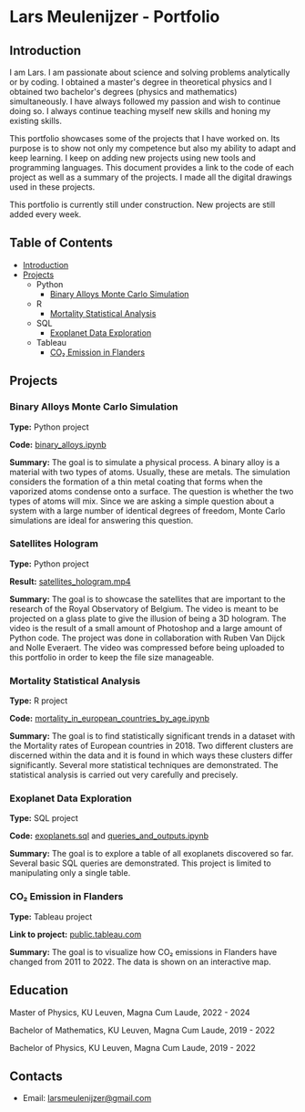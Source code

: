 # Lars Meulenijzer - Portfolio

## Introduction

I am Lars. I am passionate about science and solving problems analytically or by coding. I obtained a master's degree in theoretical physics and I obtained two bachelor's degrees (physics and mathematics) simultaneously. I have always followed my passion and wish to continue doing so. I always continue teaching myself new skills and honing my existing skills.

This portfolio showcases some of the projects that I have worked on. Its purpose is to show not only my competence but also my ability to adapt and keep learning. I keep on adding new projects using new tools and programming languages. This document provides a link to the code of each project as well as a summary of the projects. I made all the digital drawings used in these projects.

This portfolio is currently still under construction. New projects are still added every week.

## Table of Contents

- [Introduction](#introduction)
- [Projects](#projects)
  - Python
    - [Binary Alloys Monte Carlo Simulation](#binary-alloys-monte-carlo-simulation)
  - R
    - [Mortality Statistical Analysis](#mortality-statistical-analysis)
  - SQL
    - [Exoplanet Data Exploration](#exoplanet-data-exploration)
  - Tableau
    - [CO₂ Emission in Flanders](#co-emission-in-flanders)

## Projects

### Binary Alloys Monte Carlo Simulation

**Type:** Python project

**Code:** [binary_alloys.ipynb](https://github.com/larsmeulenijzer/data_analyst_portfolio/blob/64a125c4c521e4549535697b0f1cfe7eb6d4d84f/Python/Binary%20Alloys%20Monte%20Carlo%20Simulation/binary_alloys.ipynb)

**Summary:** The goal is to simulate a physical process. A binary alloy is a material with two types of atoms. Usually, these are metals. The simulation considers the formation of a thin metal coating that forms when the vaporized atoms condense onto a surface. The question is whether the two types of atoms will mix. Since we are asking a simple question about a system with a large number of identical degrees of freedom, Monte Carlo simulations are ideal for answering this question.

### Satellites Hologram

**Type:** Python project

**Result:** [satellites_hologram.mp4](https://github.com/larsmeulenijzer/portfolio/blob/614d0a71afd38535acebc97e5dea675c2c3518c8/Python/Satellites%20Hologram/satellites_hologram.mp4)

**Summary:** The goal is to showcase the satellites that are important to the research of the Royal Observatory of Belgium. The video is meant to be projected on a glass plate to give the illusion of being a 3D hologram. The video is the result of a small amount of Photoshop and a large amount of Python code. The project was done in collaboration with Ruben Van Dijck and Nolle Everaert. The video was compressed before being uploaded to this portfolio in order to keep the file size manageable.

### Mortality Statistical Analysis

**Type:** R project

**Code:** [mortality_in_european_countries_by_age.ipynb](https://github.com/larsmeulenijzer/data_analyst_portfolio/blob/ebc924629ee6f17271f65446dc54578a04904ce0/R/Mortality%20Statistical%20Analysis/mortality_in_european_countries_by_age.ipynb)

**Summary:** The goal is to find statistically significant trends in a dataset with the Mortality rates of European countries in 2018. Two different clusters are discerned within the data and it is found in which ways these clusters differ significantly. Several more statistical techniques are demonstrated. The statistical analysis is carried out very carefully and precisely.

### Exoplanet Data Exploration

**Type:** SQL project

**Code:** [exoplanets.sql](https://github.com/larsmeulenijzer/data_analyst_portfolio/blob/3e30e38c23ec009cded9cc4ebba5162c5467a5bc/SQL/Exoplanet%20Data%20Exploration/exoplanets.sql) and [queries_and_outputs.ipynb](https://github.com/larsmeulenijzer/data_analyst_portfolio/blob/2c2a999e5ed3007e4b6ef7ea7b1ebf9c60e43426/SQL/Exoplanet%20Data%20Exploration/queries_and_outputs.ipynb)

**Summary:** The goal is to explore a table of all exoplanets discovered so far. Several basic SQL queries are demonstrated. This project is limited to manipulating only a single table.

### CO₂ Emission in Flanders

**Type:** Tableau project

**Link to project:** [public.tableau.com](https://public.tableau.com/app/profile/lars.meulenijzer/viz/COEmissioninFlanders/Dashboard1)

**Summary:** The goal is to visualize how CO₂ emissions in Flanders have changed from 2011 to 2022. The data is shown on an interactive map.

## Education

Master of Physics, KU Leuven, Magna Cum Laude, 2022 - 2024

Bachelor of Mathematics, KU Leuven, Magna Cum Laude, 2019 - 2022

Bachelor of Physics, KU Leuven, Magna Cum Laude, 2019 - 2022

## Contacts

- Email: larsmeulenijzer@gmail.com
